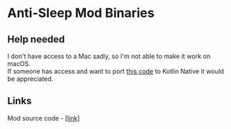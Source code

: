 # Anti-Sleep Mod Binaries

## Help needed
I don't have access to a Mac sadly, so I'm not able to make it work on macOS.  
If someone has access and want to port [this code](https://developer.apple.com/library/archive/qa/qa1160/_index.html) to Kotlin Native it would be appreciated.

## Links
Mod source code - [[link]](https://github.com/Ultreon/anti-sleep-mod)
